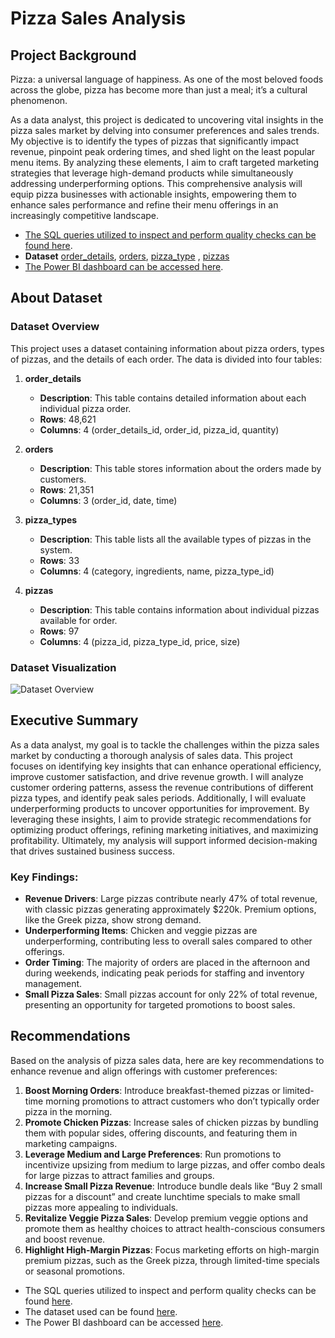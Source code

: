 # Pizza Sales Analysis

## Project Background

Pizza: a universal language of happiness. As one of the most beloved foods across the globe, pizza has become more than just a meal; it’s a cultural phenomenon. 

As a data analyst, this project is dedicated to uncovering vital insights in the pizza sales market by delving into consumer preferences and sales trends. My objective is to identify the types of pizzas that significantly impact revenue, pinpoint peak ordering times, and shed light on the least popular menu items. By analyzing these elements, I aim to craft targeted marketing strategies that leverage high-demand products while simultaneously addressing underperforming options. This comprehensive analysis will equip pizza businesses with actionable insights, empowering them to enhance sales performance and refine their menu offerings in an increasingly competitive landscape.

- [The SQL queries utilized to inspect and perform quality checks can be found here](https://github.com/NishaChandila/Pizza-sales/blob/main/pizza_sqlquery.sql).
- **Dataset** [order_details](https://github.com/NishaChandila/Pizza-sales/blob/main/order_details.csv), [orders](https://github.com/NishaChandila/Pizza-sales/blob/main/orders.csv), [pizza_type](https://github.com/NishaChandila/Pizza-sales/blob/main/pizza_types.csv) , [pizzas](https://github.com/NishaChandila/Pizza-sales/blob/main/pizzas.csv)
- [The Power BI dashboard can be accessed here](https://github.com/NishaChandila/Pizza-sales/blob/main/Pizza-sales-dashboard.pdf).

## About Dataset

### Dataset Overview
This project uses a dataset containing information about pizza orders, types of pizzas, and the details of each order. The data is divided into four tables:

1. **order_details**
   - **Description**: This table contains detailed information about each individual pizza order.
   - **Rows**: 48,621
   - **Columns**: 4 (order_details_id, order_id, pizza_id, quantity)

2. **orders**
   - **Description**: This table stores information about the orders made by customers.
   - **Rows**: 21,351
   - **Columns**: 3 (order_id, date, time)

3. **pizza_types**
   - **Description**: This table lists all the available types of pizzas in the system.
   - **Rows**: 33
   - **Columns**: 4 (category, ingredients, name, pizza_type_id)

4. **pizzas**
   - **Description**: This table contains information about individual pizzas available for order.
   - **Rows**: 97
   - **Columns**: 4 (pizza_id, pizza_type_id, price, size)

### Dataset Visualization
![Dataset Overview](link_to_dataset_image)

## Executive Summary

As a data analyst, my goal is to tackle the challenges within the pizza sales market by conducting a thorough analysis of sales data. This project focuses on identifying key insights that can enhance operational efficiency, improve customer satisfaction, and drive revenue growth. I will analyze customer ordering patterns, assess the revenue contributions of different pizza types, and identify peak sales periods. Additionally, I will evaluate underperforming products to uncover opportunities for improvement. By leveraging these insights, I aim to provide strategic recommendations for optimizing product offerings, refining marketing initiatives, and maximizing profitability. Ultimately, my analysis will support informed decision-making that drives sustained business success.

### Key Findings:
- **Revenue Drivers**: Large pizzas contribute nearly 47% of total revenue, with classic pizzas generating approximately $220k. Premium options, like the Greek pizza, show strong demand.
- **Underperforming Items**: Chicken and veggie pizzas are underperforming, contributing less to overall sales compared to other offerings.
- **Order Timing**: The majority of orders are placed in the afternoon and during weekends, indicating peak periods for staffing and inventory management.
- **Small Pizza Sales**: Small pizzas account for only 22% of total revenue, presenting an opportunity for targeted promotions to boost sales.

## Recommendations
Based on the analysis of pizza sales data, here are key recommendations to enhance revenue and align offerings with customer preferences:

1. **Boost Morning Orders**: Introduce breakfast-themed pizzas or limited-time morning promotions to attract customers who don’t typically order pizza in the morning.
2. **Promote Chicken Pizzas**: Increase sales of chicken pizzas by bundling them with popular sides, offering discounts, and featuring them in marketing campaigns.
3. **Leverage Medium and Large Preferences**: Run promotions to incentivize upsizing from medium to large pizzas, and offer combo deals for large pizzas to attract families and groups.
4. **Increase Small Pizza Revenue**: Introduce bundle deals like “Buy 2 small pizzas for a discount” and create lunchtime specials to make small pizzas more appealing to individuals.
5. **Revitalize Veggie Pizza Sales**: Develop premium veggie options and promote them as healthy choices to attract health-conscious consumers and boost revenue.
6. **Highlight High-Margin Pizzas**: Focus marketing efforts on high-margin premium pizzas, such as the Greek pizza, through limited-time specials or seasonal promotions.

- The SQL queries utilized to inspect and perform quality checks can be found [here](link_to_sql_queries).
- The dataset used can be found [here](link_to_dataset).
- The Power BI dashboard can be accessed [here](link_to_dashboard).
